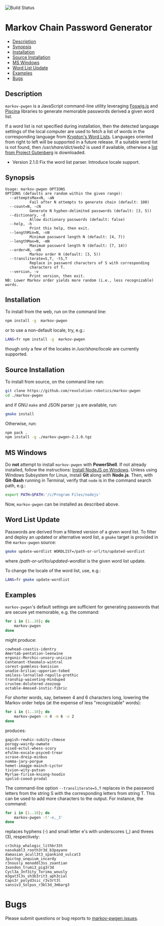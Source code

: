 ![Build Status](https://github.com/revolution-robotics/markov-pwgen/actions/workflows/markov-pwgen.yml/badge.svg)

# Markov Chain Password Generator

- [Description](#description)
- [Synopsis](#synopsis)
- [Installation](#installation)
- [Source Installation](#source-installation)
- [MS Windows](#ms-windows)
- [Word List Update](#word-list-update)
- [Examples](#examples)
- [Bugs](#bugs)

## Description

`markov-pwgen` is a JavaScript command-line utility leveraging
[Foswig.js](https://github.com/mrsharpoblunto/foswig.js/)
and
[Piscina](https://github.com/piscinajs/piscina)
libraries to generate memorable passwords derived a given word list.

If a word list is not specified during installation, then the detected
language settings of the local computer are used to fetch a list of
words in the corresponding language from
[Krypton's Word Lists](https://github.com/kkrypt0nn/wordlists).
Languages oriented from right to left will be supported in a future release.
If a suitable word list is not found, then _/usr/share/dict/web2_ is
used if available, otherwise a
[list from Project Gutenberg](https://www.gutenberg.org/files/3201/files/SINGLE.TXT)
is downloaded.

- Version 2.1.0   Fix the word list parser. Introduce locale support.

## Synopsis

```
Usage: markov-pwgen OPTIONS
OPTIONS (defaults are random within the given range):
  --attemptsMax=N, -aN
           Fail after N attempts to generate chain (default: 100)
  --count=N, -cN
           Generate N hyphen-delimited passwords (default: [3, 5))
  --dictionary, -d
           Allow dictionary passwords (default: false)
  --help, -h
           Print this help, then exit.
  --lengthMin=N, -nN
           Minimum password length N (default: [4, 7))
  --lengthMax=N, -mN
           Maximum password length N (default: [7, 14))
  --order=N, -oN
           Markov order N (default: [3, 5))
  --transliterate=S,T, -tS,T
           Replace in password characters of S with corresponding
           characters of T.
  --version, -v
           Print version, then exit.
NB: Lower Markov order yields more random (i.e., less recognizable) words.
```

## Installation

To install from the web, run on the command line:

```bash
npm install -g  markov-pwgen
```

or to use a non-default locale, try, e.g.:

```bash
LANG=fr npm install -g  markov-pwgen
```

though only a few of the locales in */usr/share/locale* are currently
supported.

## Source Installation

To install from source, on the command line run:

```bash
git clone https://github.com/revolution-robotics/markov-pwgen
cd ./markov-pwgen
```

and if GNU `make` and JSON parser `jq` are
available, run:

```bash
gmake install
```

Otherwise, run:

```bash
npm pack .
npm install -g ./markov-pwgen-2.1.0.tgz
```

## MS Windows

Do **not** attempt to install `markov-pwgen` with **PowerShell**. If not
already installed, follow the instructions:
[Install NodeJS on Windows](https://learn.microsoft.com/en-us/windows/dev-environment/javascript/nodejs-on-windows).
Unless using Windows Subsystem for Linux, install **Git** along with
**Node.js**.  Then, with **Git-Bash** running in Terminal, verify that `node` is
in the command search path, e.g.:

```bash
export PATH=$PATH:'/c/Program Files/nodejs'
```

Now, `markov-pwgen` can be installed as described above.

## Word List Update

Passwords are derived from a filtered version of a given word list. To
filter and deploy an updated or alternative word list, a `gmake` target
is provided in the `markov-pwgen` source:

```bash
gmake update-wordlist WORDLIST=/path-or-url/to/updated-wordlist
```

where */path-or-url/to/updated-wordlist* is the given word list
update.

To change the locale of the word list, use, e.g.:

```bash
LANG=fr gmake update-wordlist
```

## Examples

`markov-pwgen`'s default settings are sufficient for generating
passwords that are secure yet memorable, e.g. the command:

```bash
for i in {1..10}; do
    markov-pwgen
done
```

might produce:

```
cowhead-coastis-identry
Amertab-pentation-leenwine
ergonic-Morchic-unsory-unicize
Centenant-theomalo-wintral
corest-gummless-banision
unadie-briliac-upporian-tobed
smiless-lernalled-repulla-prethic
tranship-waiveting-Hinduped
crustee-dolutered-zoozoop
octable-Amosed-instic-fibric
```

For shorter words, say, between 4 and 6 characters long, lowering the
Markov order helps (at the expense of less "recognizable" words):

```bash
for i in {1..10}; do
    markov-pwgen -n 4 -m 6 -o 2
done
```

produces:

```
gagish-rewhic-subity-chmose
porogy-wairdy-owmate
nised-ectul-whess-scory
efulke-excale-psyced-trear
scrase-dreip-minbus
nomma-jary-porgue
hemet-imagge-mainch-Lyctor
tivion-wity-putsan
Myrlae-firism-kniong-hoodin
spolid-coeod-prodal
```

The command-line option `--transliterate=S,T` replaces in the
password letters from the string S with the corresponding
letters from string T. This can be used to add more characters to the
output.  For instance, the command:

```bash
for i in {1..10}; do
    markov-pwgen -t'-e,_3'
done
```

replaces hyphens (-) and small letter e's with underscores (_) and
threes (3), respectively:

```
cr3ship_whalogic_lithbr33t
nasokabl3_rooth3r3d_b3payano
damasian_acull3t3_spankind_vulcat3
3pictop_unquium_incardy
r3nously_monoddl3ss_zoantian
3xondon_trumi3_pig3r3d
Cycl3a_3nf3ity_Torima_wously
m3gat3l3s_sh3b3rit3_aph3cial
Caps3r_polyd3sic_r3v3rt3l
sansiv3_Solpus_r3bl3d_3mbarg3
```

# Bugs
Please submit questions or bug reports to
[markov-pwgen issues](https://github.com/revolution-robotics/markov-pwgen/issues).
